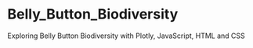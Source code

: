 # Belly_Button_Biodiversity
Exploring Belly Button Biodiversity with Plotly, JavaScript, HTML and CSS

